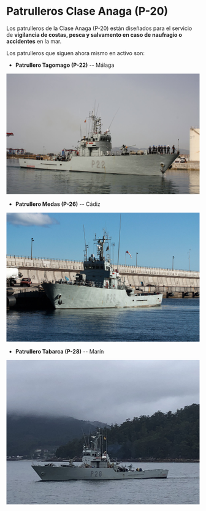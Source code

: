 # Patrulleros Clase Anaga (P-20)
Los patrulleros de la Clase Anaga (P-20) están diseñados para el servicio de **vigilancia de costas, pesca y salvamento en caso de naufragio o accidentes** en la mar.

Los patrulleros que siguen ahora mismo en activo son:

- **Patrullero Tagomago (P-22)** -- Málaga

<img src="../../img/p-22.jpg"></img>

- **Patrullero Medas (P-26)** -- Cádiz

<img src="../../img/p-26.jpg"></img>

- **Patrullero Tabarca (P-28)** -- Marín

<img src="../../img/p-28.jpg"></img>
